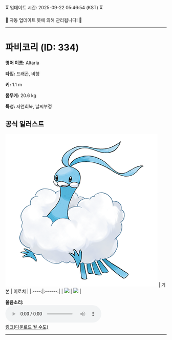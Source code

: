 
⏳ 업데이트 시간: 2025-09-22 05:46:54 (KST) ⏳

🤖 자동 업데이트 봇에 의해 관리됩니다! 🤖

---

# 파비코리 (ID: 334)
**영어 이름:** Altaria

**타입:** 드래곤, 비행

**키:** 1.1 m

**몸무게:** 20.6 kg

**특성:** 자연회복, 날씨부정

## 공식 일러스트
![](https://raw.githubusercontent.com/PokeAPI/sprites/master/sprites/pokemon/other/official-artwork/334.png)
| 기본 | 이로치 |
|:----:|:------:|
| <img src="http://play.pokemonshowdown.com/sprites/ani/altaria.gif" width="200"> | <img src="http://play.pokemonshowdown.com/sprites/ani-shiny/altaria.gif" width="200"> |

**울음소리:**<br><audio controls src="https://raw.githubusercontent.com/PokeAPI/cries/main/cries/pokemon/latest/334.ogg"></audio><br> [링크(다운로드 될 수도)](https://raw.githubusercontent.com/PokeAPI/cries/main/cries/pokemon/latest/334.ogg)


---
